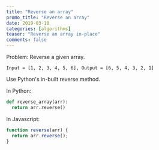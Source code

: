 ```yaml
---
title: "Reverse an array"
promo_title: "Reverse an array"
date: 2019-03-10
categories: [algorithms]
teaser: "Reverse an array in-place"
comments: false
---
```


Problem: Reverse a given array.

```
Input = [1, 2, 3, 4, 5, 6], Output = [6, 5, 4, 3, 2, 1]
```

Use Python's in-built reverse method.

In Python:

```python
def reverse_array(arr):
  return arr.reverse()
```

In Javascript:

```javascript
function reverse(arr) {
  return arr.reverse();
}
```
